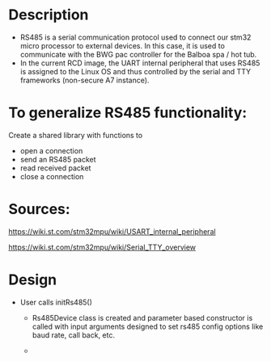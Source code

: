 # Description 
- RS485 is a serial communication protocol used to connect our stm32 micro processor to external devices. In this case, it is used to communicate with the BWG pac controller for the Balboa spa / hot tub.
- In the current RCD image, the UART internal peripheral that uses RS485 is assigned to the Linux OS and thus controlled by the serial and TTY frameworks (non-secure A7 instance).


# To generalize RS485 functionality:
Create a shared library with functions to
   - open a connection
   - send an RS485 packet
   - read received packet
   - close a connection


# Sources:
https://wiki.st.com/stm32mpu/wiki/USART_internal_peripheral 

https://wiki.st.com/stm32mpu/wiki/Serial_TTY_overview


# Design 
- User calls initRs485()
   - Rs485Device class is created and parameter based constructor is called with input arguments designed to set rs485 config options like baud rate, call back, etc.

   - 